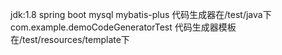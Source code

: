 jdk:1.8
spring boot 
mysql
mybatis-plus
代码生成器在/test/java下com.example.demoCodeGeneratorTest
代码生成器模板在/test/resources/template下